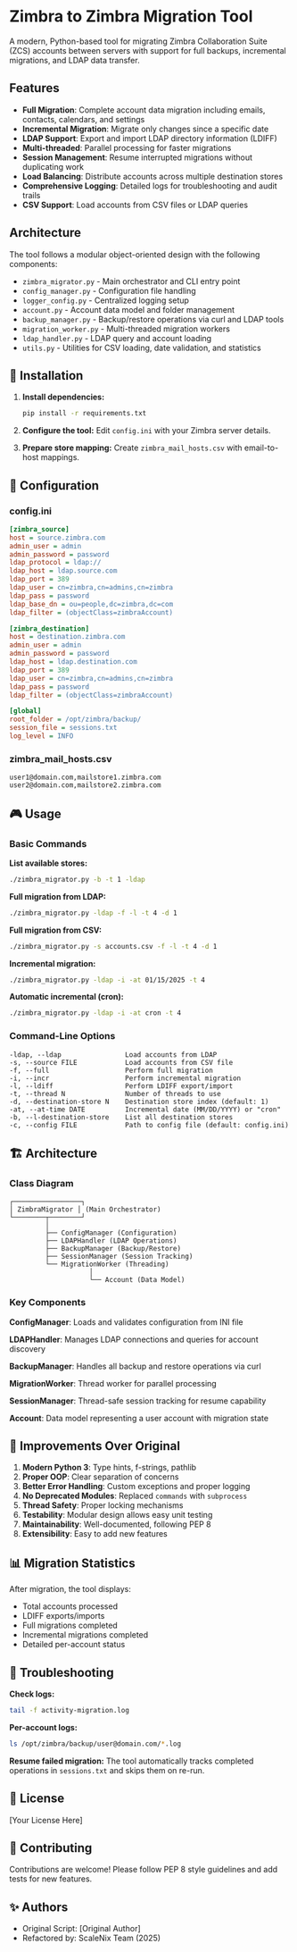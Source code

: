 # Zimbra to Zimbra Migration Tool

A modern, Python-based tool for migrating Zimbra Collaboration Suite (ZCS) accounts between servers with support for full backups, incremental migrations, and LDAP data transfer.

## Features

- **Full Migration**: Complete account data migration including emails, contacts, calendars, and settings
- **Incremental Migration**: Migrate only changes since a specific date
- **LDAP Support**: Export and import LDAP directory information (LDIFF)
- **Multi-threaded**: Parallel processing for faster migrations
- **Session Management**: Resume interrupted migrations without duplicating work
- **Load Balancing**: Distribute accounts across multiple destination stores
- **Comprehensive Logging**: Detailed logs for troubleshooting and audit trails
- **CSV Support**: Load accounts from CSV files or LDAP queries

## Architecture

The tool follows a modular object-oriented design with the following components:

- `zimbra_migrator.py` - Main orchestrator and CLI entry point
- `config_manager.py` - Configuration file handling
- `logger_config.py` - Centralized logging setup
- `account.py` - Account data model and folder management
- `backup_manager.py` - Backup/restore operations via curl and LDAP tools
- `migration_worker.py` - Multi-threaded migration workers
- `ldap_handler.py` - LDAP query and account loading
- `utils.py` - Utilities for CSV loading, date validation, and statistics

## 🚀 Installation

1. **Install dependencies:**
   ```bash
   pip install -r requirements.txt
   ```

2. **Configure the tool:**
   Edit `config.ini` with your Zimbra server details.

3. **Prepare store mapping:**
   Create `zimbra_mail_hosts.csv` with email-to-host mappings.

## 📝 Configuration

### config.ini

```ini
[zimbra_source]
host = source.zimbra.com
admin_user = admin
admin_password = password
ldap_protocol = ldap://
ldap_host = ldap.source.com
ldap_port = 389
ldap_user = cn=zimbra,cn=admins,cn=zimbra
ldap_pass = password
ldap_base_dn = ou=people,dc=zimbra,dc=com
ldap_filter = (objectClass=zimbraAccount)

[zimbra_destination]
host = destination.zimbra.com
admin_user = admin
admin_password = password
ldap_host = ldap.destination.com
ldap_port = 389
ldap_user = cn=zimbra,cn=admins,cn=zimbra
ldap_pass = password
ldap_filter = (objectClass=zimbraAccount)

[global]
root_folder = /opt/zimbra/backup/
session_file = sessions.txt
log_level = INFO
```

### zimbra_mail_hosts.csv

```csv
user1@domain.com,mailstore1.zimbra.com
user2@domain.com,mailstore2.zimbra.com
```

## 🎮 Usage

### Basic Commands

**List available stores:**
```bash
./zimbra_migrator.py -b -t 1 -ldap
```

**Full migration from LDAP:**
```bash
./zimbra_migrator.py -ldap -f -l -t 4 -d 1
```

**Full migration from CSV:**
```bash
./zimbra_migrator.py -s accounts.csv -f -l -t 4 -d 1
```

**Incremental migration:**
```bash
./zimbra_migrator.py -ldap -i -at 01/15/2025 -t 4
```

**Automatic incremental (cron):**
```bash
./zimbra_migrator.py -ldap -i -at cron -t 4
```

### Command-Line Options

```
-ldap, --ldap                Load accounts from LDAP
-s, --source FILE            Load accounts from CSV file
-f, --full                   Perform full migration
-i, --incr                   Perform incremental migration
-l, --ldiff                  Perform LDIFF export/import
-t, --thread N               Number of threads to use
-d, --destination-store N    Destination store index (default: 1)
-at, --at-time DATE          Incremental date (MM/DD/YYYY) or "cron"
-b, --l-destination-store    List all destination stores
-c, --config FILE            Path to config file (default: config.ini)
```

## 🏗️ Architecture

### Class Diagram

```
┌─────────────────┐
│ ZimbraMigrator │ (Main Orchestrator)
└────────┬────────┘
         │
         ├── ConfigManager (Configuration)
         ├── LDAPHandler (LDAP Operations)
         ├── BackupManager (Backup/Restore)
         ├── SessionManager (Session Tracking)
         └── MigrationWorker (Threading)
                    │
                    └── Account (Data Model)
```

### Key Components

**ConfigManager**: Loads and validates configuration from INI file

**LDAPHandler**: Manages LDAP connections and queries for account discovery

**BackupManager**: Handles all backup and restore operations via curl

**MigrationWorker**: Thread worker for parallel processing

**SessionManager**: Thread-safe session tracking for resume capability

**Account**: Data model representing a user account with migration state

## 🔧 Improvements Over Original

1. **Modern Python 3**: Type hints, f-strings, pathlib
2. **Proper OOP**: Clear separation of concerns
3. **Better Error Handling**: Custom exceptions and proper logging
4. **No Deprecated Modules**: Replaced `commands` with `subprocess`
5. **Thread Safety**: Proper locking mechanisms
6. **Testability**: Modular design allows easy unit testing
7. **Maintainability**: Well-documented, following PEP 8
8. **Extensibility**: Easy to add new features

## 📊 Migration Statistics

After migration, the tool displays:

- Total accounts processed
- LDIFF exports/imports
- Full migrations completed
- Incremental migrations completed
- Detailed per-account status

## 🐛 Troubleshooting

**Check logs:**
```bash
tail -f activity-migration.log
```

**Per-account logs:**
```bash
ls /opt/zimbra/backup/user@domain.com/*.log
```

**Resume failed migration:**
The tool automatically tracks completed operations in `sessions.txt` and skips them on re-run.

## 📜 License

[Your License Here]

## 🤝 Contributing

Contributions are welcome! Please follow PEP 8 style guidelines and add tests for new features.

## ✨ Authors

- Original Script: [Original Author]
- Refactored by: ScaleNix Team (2025)